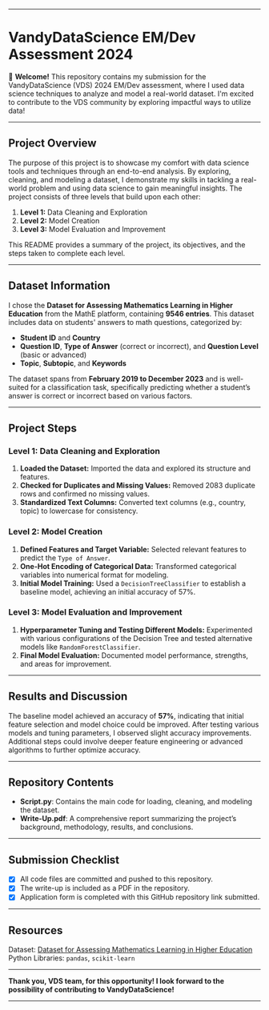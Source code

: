 
---

# VandyDataScience EM/Dev Assessment 2024


👋 **Welcome!** This repository contains my submission for the VandyDataScience (VDS) 2024 EM/Dev assessment, where I used data science techniques to analyze and model a real-world dataset. I'm excited to contribute to the VDS community by exploring impactful ways to utilize data!

---

## Project Overview

The purpose of this project is to showcase my comfort with data science tools and techniques through an end-to-end analysis. By exploring, cleaning, and modeling a dataset, I demonstrate my skills in tackling a real-world problem and using data science to gain meaningful insights. The project consists of three levels that build upon each other:

1. **Level 1:** Data Cleaning and Exploration
2. **Level 2:** Model Creation
3. **Level 3:** Model Evaluation and Improvement

This README provides a summary of the project, its objectives, and the steps taken to complete each level.

---

## Dataset Information

I chose the **Dataset for Assessing Mathematics Learning in Higher Education** from the MathE platform, containing **9546 entries**. This dataset includes data on students' answers to math questions, categorized by:

- **Student ID** and **Country**
- **Question ID**, **Type of Answer** (correct or incorrect), and **Question Level** (basic or advanced)
- **Topic**, **Subtopic**, and **Keywords**

The dataset spans from **February 2019 to December 2023** and is well-suited for a classification task, specifically predicting whether a student’s answer is correct or incorrect based on various factors.

---

## Project Steps

### Level 1: Data Cleaning and Exploration

1. **Loaded the Dataset:** Imported the data and explored its structure and features.
2. **Checked for Duplicates and Missing Values:** Removed 2083 duplicate rows and confirmed no missing values.
3. **Standardized Text Columns:** Converted text columns (e.g., country, topic) to lowercase for consistency.

### Level 2: Model Creation

1. **Defined Features and Target Variable:** Selected relevant features to predict the `Type of Answer`.
2. **One-Hot Encoding of Categorical Data:** Transformed categorical variables into numerical format for modeling.
3. **Initial Model Training:** Used a `DecisionTreeClassifier` to establish a baseline model, achieving an initial accuracy of 57%.

### Level 3: Model Evaluation and Improvement

1. **Hyperparameter Tuning and Testing Different Models:** Experimented with various configurations of the Decision Tree and tested alternative models like `RandomForestClassifier`.
2. **Final Model Evaluation:** Documented model performance, strengths, and areas for improvement.

---

## Results and Discussion

The baseline model achieved an accuracy of **57%**, indicating that initial feature selection and model choice could be improved. After testing various models and tuning parameters, I observed slight accuracy improvements. Additional steps could involve deeper feature engineering or advanced algorithms to further optimize accuracy.

---

## Repository Contents

- **Script.py**: Contains the main code for loading, cleaning, and modeling the dataset.
- **Write-Up.pdf**: A comprehensive report summarizing the project’s background, methodology, results, and conclusions.

---

## Submission Checklist

- [x] All code files are committed and pushed to this repository.
- [x] The write-up is included as a PDF in the repository.
- [x] Application form is completed with this GitHub repository link submitted.

---

## Resources

Dataset: [Dataset for Assessing Mathematics Learning in Higher Education](https://doi.org/10.34620/dadosipb/PW3OWY)  
Python Libraries: `pandas`, `scikit-learn`

---

**Thank you, VDS team, for this opportunity! I look forward to the possibility of contributing to VandyDataScience!**

--- 

